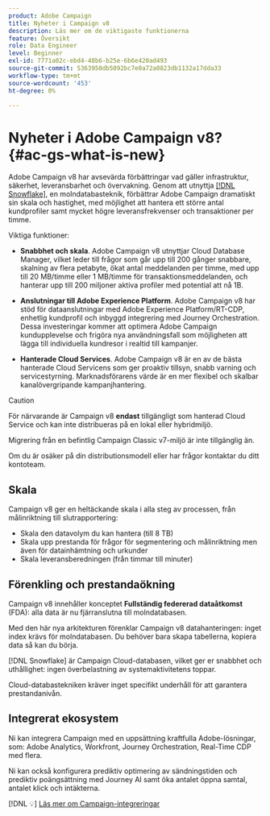 ```yaml
---
product: Adobe Campaign
title: Nyheter i Campaign v8
description: Läs mer om de viktigaste funktionerna
feature: Översikt
role: Data Engineer
level: Beginner
exl-id: 7771a02c-ebd4-48b6-b25e-6b6e420ad493
source-git-commit: 5363950db5092bc7e0a72a0823db1132a17dda33
workflow-type: tm+mt
source-wordcount: '453'
ht-degree: 0%

---
```


# Nyheter i Adobe Campaign v8? {#ac-gs-what-is-new}

Adobe Campaign v8 har avsevärda förbättringar vad gäller infrastruktur, säkerhet, leveransbarhet och övervakning. Genom att utnyttja [[!DNL Snowflake]](https://www.snowflake.com/), en molndatabasteknik, förbättrar Adobe Campaign dramatiskt sin skala och hastighet, med möjlighet att hantera ett större antal kundprofiler samt mycket högre leveransfrekvenser och transaktioner per timme.

Viktiga funktioner:

* **Snabbhet och skala**. Adobe Campaign v8 utnyttjar Cloud Database Manager, vilket leder till frågor som går upp till 200 gånger snabbare, skalning av flera petabyte, ökat antal meddelanden per timme, med upp till 20 MB/timme eller 1 MB/timme för transaktionsmeddelanden, och hanterar upp till 200 miljoner aktiva profiler med potential att nå 1B.

* **Anslutningar till Adobe Experience Platform**. Adobe Campaign v8 har stöd för dataanslutningar med Adobe Experience Platform/RT-CDP, enhetlig kundprofil och inbyggd integrering med Journey Orchestration. Dessa investeringar kommer att optimera Adobe Campaign kundupplevelse och frigöra nya användningsfall som möjligheten att lägga till individuella kundresor i realtid till kampanjer.

* **Hanterade Cloud Services**. Adobe Campaign v8 är en av de bästa hanterade Cloud Servicens som ger proaktiv tillsyn, snabb varning och servicestyrning. Marknadsförarens värde är en mer flexibel och skalbar kanalövergripande kampanjhantering.

>[!CAUTION]
>
>För närvarande är Campaign v8 **endast** tillgängligt som hanterad Cloud Service och kan inte distribueras på en lokal eller hybridmiljö.
>
>Migrering från en befintlig Campaign Classic v7-miljö är inte tillgänglig än.
>
>Om du är osäker på din distributionsmodell eller har frågor kontaktar du ditt kontoteam.


## Skala

Campaign v8 ger en heltäckande skala i alla steg av processen, från målinriktning till slutrapportering:

* Skala den datavolym du kan hantera (till 8 TB)
* Skala upp prestanda för frågor för segmentering och målinriktning men även för datainhämtning och urkunder
* Skala leveransberedningen (från timmar till minuter)

## Förenkling och prestandaökning

Campaign v8 innehåller konceptet **Fullständig federerad dataåtkomst** (FDA): alla data är nu fjärranslutna till molndatabasen.

Med den här nya arkitekturen förenklar Campaign v8 datahanteringen: inget index krävs för molndatabasen. Du behöver bara skapa tabellerna, kopiera data så kan du börja.

[!DNL Snowflake] är Campaign Cloud-databasen, vilket ger er snabbhet och uthållighet: ingen överbelastning av systemaktivitetens toppar.

Cloud-databastekniken kräver inget specifikt underhåll för att garantera prestandanivån.

## Integrerat ekosystem

Ni kan integrera Campaign med en uppsättning kraftfulla Adobe-lösningar, som: Adobe Analytics, Workfront, Journey Orchestration, Real-Time CDP med flera.

Ni kan också konfigurera prediktiv optimering av sändningstiden och prediktiv poängsättning med Journey AI samt öka antalet öppna samtal, antalet klick och intäkterna.

[!DNL :bulb:] [Läs mer om Campaign-integreringar](../connect/integration.md)

